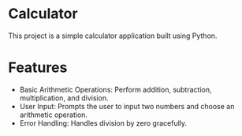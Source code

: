 # Calculator
This project is a simple calculator application built using Python.

# Features
- Basic Arithmetic Operations: Perform addition, subtraction, multiplication, and division.
- User Input: Prompts the user to input two numbers and choose an arithmetic operation.
- Error Handling: Handles division by zero gracefully.
